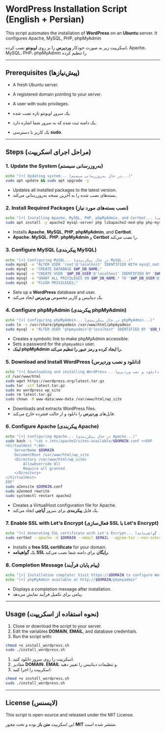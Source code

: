 # WordPress Installation Script (English + Persian)

This script automates the installation of **WordPress** on an **Ubuntu** server. It configures Apache, MySQL, PHP, phpMyAdmin

اسکریپت زیر به صورت خودکار **وردپرس** را بر روی **اوبونتو** نصب کرده، Apache، MySQL، PHP، phpMyAdmin را تنظیم کرده

---

## Prerequisites (پیش‌نیازها)
- A fresh Ubuntu server.
- A registered domain pointing to your server.
- A user with sudo privileges.

- یک سرور اوبونتو تازه نصب شده.
- یک دامنه ثبت شده که به سرور شما اشاره دارد.
- یک کاربر با دسترسی **sudo**.

---

## Steps (مراحل اجرای اسکریپت)

### 1. Update the System (به‌روزرسانی سیستم)
```bash
echo "[+] Updating system... (در حال به‌روزرسانی سیستم...)"
sudo apt update && sudo apt upgrade -y
```
- Updates all installed packages to the latest version.
- بسته‌های نصب شده را به آخرین نسخه به‌روزرسانی می‌کند.

### 2. Install Required Packages (نصب بسته‌های مورد نیاز)
```bash
echo "[+] Installing Apache, MySQL, PHP, phpMyAdmin, and Certbot... (نصب Apache، MySQL، PHP، phpMyAdmin و Certbot)"
sudo apt install -y apache2 mysql-server php libapache2-mod-php php-mysql php-cli php-curl php-zip php-xml unzip wget curl certbot python3-certbot-apache phpmyadmin
```
- Installs **Apache**, **MySQL**, **PHP**, **phpMyAdmin**, and **Certbot**.
- **Apache**، **MySQL**، **PHP**، **phpMyAdmin** و **Certbot** را نصب می‌کند.

### 3. Configure MySQL (پیکربندی MySQL)
```bash
echo "[+] Configuring MySQL... (در حال پیکربندی MySQL...)"
sudo mysql -e "ALTER USER 'root'@'localhost' IDENTIFIED WITH mysql_native_password BY '$DB_ROOT_PASS';"
sudo mysql -e "CREATE DATABASE $WP_DB_NAME;"
sudo mysql -e "CREATE USER '$WP_DB_USER'@'localhost' IDENTIFIED BY '$WP_DB_PASS';"
sudo mysql -e "GRANT ALL PRIVILEGES ON $WP_DB_NAME.* TO '$WP_DB_USER'@'localhost';"
sudo mysql -e "FLUSH PRIVILEGES;"
```
- Sets up a **WordPress** database and user.
- یک دیتابیس و کاربر مخصوص **وردپرس** ایجاد می‌کند.

### 4. Configure phpMyAdmin (پیکربندی phpMyAdmin)
```bash
echo "[+] Configuring phpMyAdmin... (در حال پیکربندی phpMyAdmin...)"
sudo ln -s /usr/share/phpmyadmin /var/www/html/phpmyadmin
sudo mysql -e "ALTER USER 'phpmyadmin'@'localhost' IDENTIFIED BY '$DB_ROOT_PASS';"
```
- Creates a symbolic link to make phpMyAdmin accessible.
- Sets a password for the `phpmyadmin` user.
- **لینک phpMyAdmin را ایجاد کرده و رمز عبور را تنظیم می‌کند.**

### 5. Download and Install WordPress (دانلود و نصب وردپرس)
```bash
echo "[+] Downloading and installing WordPress... (دانلود و نصب وردپرس...)"
cd /var/www/html
sudo wget https://wordpress.org/latest.tar.gz
sudo tar -xzf latest.tar.gz
sudo mv wordpress wp_site
sudo rm latest.tar.gz
sudo chown -R www-data:www-data /var/www/html/wp_site
```
- Downloads and extracts WordPress files.
- فایل‌های **وردپرس** را دانلود و از حالت فشرده خارج می‌کند.

### 6. Configure Apache (پیکربندی Apache)
```bash
echo "[+] Configuring Apache... (در حال پیکربندی Apache...)"
sudo bash -c "cat > /etc/apache2/sites-available/$DOMAIN.conf <<EOF
<VirtualHost *:80>
    ServerName $DOMAIN
    DocumentRoot /var/www/html/wp_site
    <Directory /var/www/html/wp_site>
        AllowOverride All
        Require all granted
    </Directory>
</VirtualHost>
EOF"
sudo a2ensite $DOMAIN.conf
sudo a2enmod rewrite
sudo systemctl restart apache2
```
- Creates a VirtualHost configuration file for Apache.
- یک فایل **پیکربندی** برای سرور **آپاچی** ایجاد می‌کند.

### 7. Enable SSL with Let's Encrypt (فعال‌سازی SSL با Let's Encrypt)
```bash
echo "[+] Generating SSL certificate with Let's Encrypt... (ایجاد گواهینامه SSL با Let's Encrypt...)"
sudo certbot --apache -d $DOMAIN --email $EMAIL --agree-tos --non-interactive
```
- Installs a **free SSL certificate** for your domain.
- یک **گواهینامه SSL رایگان** برای دامنه شما نصب می‌کند.

### 8. Completion Message (پیام پایان فرآیند)
```bash
echo "[+] Installation complete! Visit https://$DOMAIN to configure WordPress. (نصب کامل شد! برای پیکربندی وردپرس به https://$DOMAIN مراجعه کنید.)"
echo "[+] phpMyAdmin available at http://$DOMAIN/phpmyadmin"
```
- Displays a completion message after installation.
- پیامی برای تکمیل فرآیند نمایش می‌دهد.

---

## Usage (نحوه استفاده از اسکریپت)
1. Clone or download the script to your server.
2. Edit the variables **DOMAIN**, **EMAIL**, and database credentials.
3. Run the script with:

```bash
chmod +x install_wordpress.sh
sudo ./install_wordpress.sh
```

1. اسکریپت را روی سرور دانلود کنید.
2. مقادیر **DOMAIN**، **EMAIL** و تنظیمات دیتابیس را تغییر دهید.
3. اسکریپت را اجرا کنید:

```bash
chmod +x install_wordpress.sh
sudo ./install_wordpress.sh
```

---

## License (لایسنس)
This script is open-source and released under the MIT License.

این اسکریپت **متن باز** بوده و تحت مجوز **MIT** منتشر شده است.
